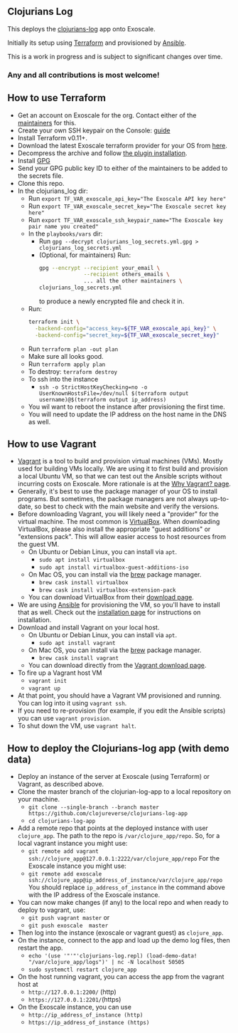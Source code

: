 ## Clojurians Log

This deploys the [clojurians-log](https://github.com/clojureverse/clojurians-log-app) app onto Exoscale.

Initially its setup using [Terraform](https://www.terraform.io/) and provisioned by [Ansible](https://www.ansible.com/).

This is a work in progress and is subject to significant changes over time.

### Any and all contributions is most welcome!

## How to use Terraform

- Get an account on Exoscale for the org.
  Contact either of the [maintainers](https://github.com/clojureverse/nebula#maintainers)
  for this.
- Create your own SSH keypair on the Console: [guide](https://community.exoscale.com/documentation/compute/ssh-keypairs/)
- Install Terraform v0.11+.
- Download the latest Exoscale terraform provider for your OS from [here](https://github.com/terraform-providers/terraform-provider-exoscale).
- Decompress the archive and follow [the plugin installation](https://www.terraform.io/docs/configuration/providers.html#third-party-plugins).
- Install [GPG](https://gnupg.org/download/)
- Send your GPG public key ID to either of the maintainers to be added to the secrets file.
- Clone this repo.
- In the clojurians_log dir:
  - Run `export TF_VAR_exoscale_api_key="The Exoscale API key here"`
  - Run `export TF_VAR_exoscale_secret_key="The Exoscale secret key here"`
  - Run `export TF_VAR_exoscale_ssh_keypair_name="The Exoscale key pair name you created"`
  - In the `playbooks/vars` dir:
    - Run `gpg --decrypt clojurians_log_secrets.yml.gpg > clojurians_log_secrets.yml`
    - (Optional, for maintainers) Run:
      ```bash
      gpg --encrypt --recipient your_email \
                    --recipient others_emails \
                    ... all the other maintainers \
      clojurians_log_secrets.yml
      ```
      to produce a newly encrypted file and check it in.
  - Run:
    ```bash
    terraform init \
      -backend-config="access_key=${TF_VAR_exoscale_api_key}" \
      -backend-config="secret_key=${TF_VAR_exoscale_secret_key}"
    ```
  - Run `terraform plan -out plan`
  - Make sure all looks good.
  - Run `terraform apply plan`
  - To destroy: `terraform destroy`
  - To ssh into the instance
	- `ssh -o StrictHostKeyChecking=no -o UserKnownHostsFile=/dev/null $(terraform output username)@$(terraform output ip_address)`
  - You wil want to reboot the instance after provisioning the first time.
  - You will need to update the IP address on the host name in the DNS as well.

## How to use Vagrant

- [Vagrant](https://www.vagrantup.com/) is a tool to build and provision virtual machines
  (VMs). Mostly used for building VMs locally. We are using it to first
  build and provision a local Ubuntu VM, so that we can test out the
  Ansible scripts without incurring costs on Exoscale. More rationale
  is at the [Why Vagrant? page](https://www.vagrantup.com/intro/index.html).
- Generally, it's best to use the package manager of your OS to install programs.
  But sometimes, the package managers are not always up-to-date,
  so best to check with the main website and verify the versions.
- Before downloading Vagrant, you will likely need a "provider" for
  the virtual machine. The most common is [VirtualBox](https://www.virtualbox.org/).
  When downloading VirtualBox, please also install the appropriate "guest additions" or "extensions pack".
  This will allow easier access to host resources from the guest VM.
  - On Ubuntu or Debian Linux, you can install via `apt`.
	- `sudo apt install virtualbox`
	- `sudo apt install virtualbox-guest-additions-iso`
  - On Mac OS, you can install via the [brew](https://brew.sh/) package manager.
    - `brew cask install virtualbox`
	- `brew cask install virtualbox-extension-pack`
  - You can download VirtualBox from their [download page](https://www.virtualbox.org/wiki/Downloads).
- We are using [Ansible](https://www.ansible.com/) for provisioning the VM,
  so you'll have to install that as well. Check out the
  [installation page](https://docs.ansible.com/ansible/latest/installation_guide/intro_installation.html)
  for instructions on installation.
- Download and install Vagrant on your local host.
  - On Ubuntu or Debian Linux, you can install via `apt`.
	- `sudo apt install vagrant`
  - On Mac OS, you can install via the [brew](https://brew.sh/) package manager.
    - `brew cask install vagrant`
  - You can download directly from the [Vagrant download page](https://www.vagrantup.com/downloads.html).
- To fire up a Vagrant host VM
  - `vagrant init`
  - `vagrant up`
- At that point, you should have a Vagrant VM provisioned and running.
  You can log into it using `vagrant ssh`.
- If you need to re-provision (for example, if you edit the Ansible scripts)
  you can use `vagrant provision`.
- To shut down the VM, use `vagrant halt`.

## How to deploy the Clojurians-log app (with demo data)

- Deploy an instance of the server at Exoscale (using Terraform) or Vagrant, as described above.
- Clone the master branch of the clojurian-log-app to a local repository on your machine.
  - `git clone --single-branch --branch master https://github.com/clojureverse/clojurians-log-app`
  - `cd clojurians-log-app`
- Add a remote repo that points at the deployed instance with user `clojure_app`.
  The path to the repo is `/var/clojure_app/repo`.
  So, for a local vagrant instance you might use:
  - `git remote add vagrant ssh://clojure_app@127.0.0.1:2222/var/clojure_app/repo`
  For the Exoscale instance you might use:
  - `git remote add exoscale ssh://clojure_app@ip_address_of_instance/var/clojure_app/repo`
  You should replace `ip_address_of_instance` in the command above with the IP address of the Exoscale instance.
- You can now make changes (if any) to the local repo and when ready to deploy to vagrant, use:
  - `git push vagrant master`
  or
  - `git push exoscale  master`
- Then log into the instance (exoscale or vagrant guest)  as `clojure_app`.
- On the instance, connect to the app and load up the demo log files, then restart the app.
  - `echo '(use '"'"'clojurians-log.repl) (load-demo-data! "/var/clojure_app/logs")' | nc -N localhost 50505`
  - `sudo systemctl restart clojure_app`
- On the host running vagrant, you can access the app from the vagrant host at
  - `http://127.0.0.1:2200/` (http)
  - `https://127.0.0.1:2201/`(https)
- On the Exoscale instance, you can use
  - `http://ip_address_of_instance (http)`
  - `https://ip_address_of_instance (https)`
